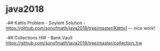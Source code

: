 # java2018

-## Kattis Problem - Soylent
Solution - https://github.com/sonofmath/java2018/tree/master/Kattis1
  -- nice work!
  
-## Collections HW - Bank Vault
https://github.com/sonofmath/java2018/tree/master/collection_hw
